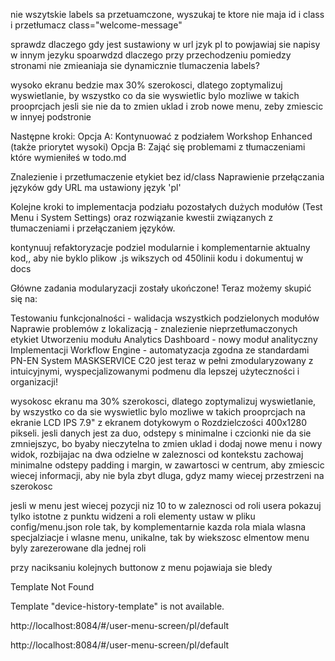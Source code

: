 nie wszytskie labels sa przetuamczone, wyszukaj te ktore nie maja id i class i przetłumacz
class="welcome-message"

sprawdz dlaczego gdy jest sustawiony w url jzyk pl to powjawiaj sie napisy w innym jezyku
spoarwdzd dlaczego przy przechodzeniu pomiedzy stronami nie zmieaniaja sie dynamicznie tlumaczenia labels?


wysoko ekranu bedzie max 30% szerokosci, dlatego zoptymalizuj wyswietlanie, by wszystko co da sie wyswietlic bylo mozliwe w takich prooprcjach
jesli sie nie da to zmien uklad i zrob nowe menu, zeby zmiescic w innyej podstronie 


Następne kroki:
Opcja A: Kontynuować z podziałem Workshop Enhanced (także priorytet wysoki) Opcja B: Zająć się problemami z tłumaczeniami które wymieniłeś w 
todo.md

Znalezienie i przetłumaczenie etykiet bez id/class
Naprawienie przełączania języków gdy URL ma ustawiony język 'pl'


Kolejne kroki to implementacja podziału pozostałych dużych modułów 
(Test Menu i System Settings) oraz rozwiązanie kwestii związanych z tłumaczeniami i przełączaniem języków.



kontynuuj refaktoryzacje podziel modularnie i komplementarnie aktualny kod,, aby nie byklo plikow .js wikszych od 450linii kodu
i dokumentuj w docs


Główne zadania modularyzacji zostały ukończone! Teraz możemy skupić się na:

Testowaniu funkcjonalności - walidacja wszystkich podzielonych modułów
Naprawie problemów z lokalizacją - znalezienie nieprzetłumaczonych etykiet
Utworzeniu modułu Analytics Dashboard - nowy moduł analityczny
Implementacji Workflow Engine - automatyzacja zgodna ze standardami PN-EN
System MASKSERVICE C20 jest teraz w pełni zmodularyzowany z intuicyjnymi, wyspecjalizowanymi podmenu dla lepszej użyteczności i organizacji!



wysokosc ekranu ma 30% szerokosci, dlatego zoptymalizuj wyswietlanie, by
wszystko co da sie wyswietlic bylo mozliwe w takich prooprcjach na ekranie LCD IPS 7.9" z ekranem dotykowym o Rozdzielczości 400x1280 pikseli. 
jesli danych jest za duo, odstepy s minimalne i czcionki nie da sie zmniejszyc, bo byaby nieczytelna
to zmien uklad i dodaj nowe menu i nowy widok, rozbijajac na dwa odzielne w zaleznosci od kontekstu
zachowaj minimalne odstepy padding i margin, w zawartosci w centrum, aby zmiescic wiecej informacji, aby nie byla zbyt dluga, gdyz mamy wiecej przestrzeni na szerokosc


jesli w menu jest wiecej pozycji niz 10 to w zaleznosci od roli usera pokazuj tylko istotne z punktu widzeni a roli elementy
ustaw w pliku  config/menu.json  role tak, by komplementarnie kazda rola miala wlasna specjalziacje i wlasne menu, unikalne, tak by 
wiekszosc elmentow menu  byly zarezerowane dla jednej roli



przy naciksaniu kolejnych buttonow z menu pojawiaja sie bledy

Template Not Found

Template "device-history-template" is not available.

http://localhost:8084/#/user-menu-screen/pl/default

http://localhost:8084/#/user-menu-screen/pl/default